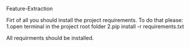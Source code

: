 Feature-Extraction


Firt of all you should install the project requirements. To do that please:
    1.open terminal in the project root folder
    2.pip install -r requirements.txt

All requirments should be installed.
